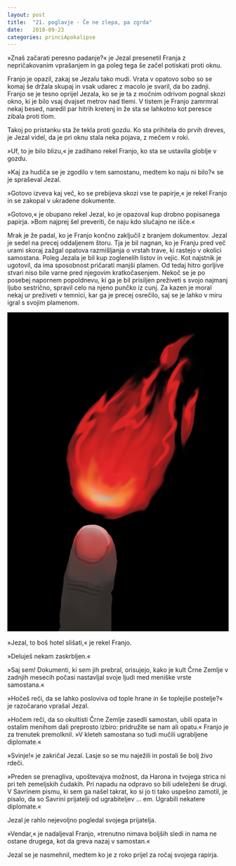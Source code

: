 ```yaml
---
layout: post
title:  "21. poglavje - Če ne zlepa, pa zgrda"
date:   2018-09-23
categories: princiApokalipse
---
```

»Znaš začarati peresno padanje?« je Jezal presenetil Franja z nepričakovanim vprašanjem in ga poleg tega še začel potiskati proti oknu.

Franjo je opazil, zakaj se Jezalu tako mudi. Vrata v opatovo sobo so se komaj še držala skupaj in vsak udarec z macolo je svaril, da bo zadnji. Franjo se je tesno oprijel Jezala, ko se je ta z močnim odrivom pognal skozi okno, ki je bilo vsaj dvajset metrov nad tlemi. V tistem je Franjo zamrmral nekaj besed, naredil par hitrih kretenj in že sta se lahkotno kot peresce zibala proti tlom.

Takoj po pristanku sta že tekla proti gozdu. Ko sta prihitela do prvih dreves, je Jezal videl, da je pri oknu stala neka pojava, z mečem v roki.

»Uf, to je bilo blizu,« je zadihano rekel Franjo, ko sta se ustavila globlje v gozdu.

»Kaj za hudiča se je zgodilo v tem samostanu, medtem ko naju ni bilo?« se je spraševal Jezal.

»Gotovo izveva kaj več, ko se prebijeva skozi vse te papirje,« je rekel Franjo in se zakopal v ukradene dokumente.

»Gotovo,« je obupano rekel Jezal, ko je opazoval kup drobno popisanega papirja. »Bom najprej šel preveriti, če naju kdo slučajno ne išče.«

Mrak je že padal, ko je Franjo končno zaključil z branjem dokumentov. Jezal je sedel na precej oddaljenem štoru. Tja je bil nagnan, ko je Franju pred več urami skoraj zažgal opatova razmišljanja o vrstah trave, ki rastejo v okolici samostana. Poleg Jezala je bil kup zoglenelih listov in vejic. Kot najstnik je ugotovil, da ima sposobnost pričarati manjši plamen. Od tedaj hitro gorljive stvari niso bile varne pred njegovim kratkočasenjem. Nekoč se je po posebej napornem popoldnevu, ki ga je bil prisiljen preživeti s svojo najmanj ljubo sestrično, spravil celo na njeno punčko iz cunj. Za kazen je moral nekaj ur preživeti v temnici, kar ga je precej osrečilo, saj se je lahko v miru igral s svojim plamenom.

![2018-09-23-pa21-če-ne-zlepa-pa-zgrda.jpg](/assets/ilustracije/princiApokalipse/2018-09-23-pa21-če-ne-zlepa-pa-zgrda.jpg)

»Jezal, to boš hotel slišati,« je rekel Franjo.

»Deluješ nekam zaskrbljen.«

»Saj sem! Dokumenti, ki sem jih prebral, orisujejo, kako je kult Črne Zemlje v zadnjih mesecih počasi nastavljal svoje ljudi med meniške vrste samostana.«

»Hočeš reči, da se lahko posloviva od tople hrane in še toplejše postelje?« je razočarano vprašal Jezal.

»Hočem reči, da so okultisti Črne Zemlje zasedli samostan, ubili opata in ostalim menihom dali preprosto izbiro: pridružite se nam ali opatu.« Franjo je za trenutek premolknil. »V kleteh samostana so tudi mučili ugrabljene diplomate.«

»Svinje!« je zakričal Jezal. Lasje so se mu naježili in postali še bolj živo rdeči. 

»Preden se prenagliva, upoštevajva možnost, da Harona in tvojega strica ni pri teh zemeljskih čudakih. Pri napadu na odpravo so bili udeleženi še drugi. V Savrinem pismu, ki sem ga našel takrat, ko si jo ti tako uspešno zamotil, je pisalo, da so Savrini prijatelji od ugrabiteljev … em. Ugrabili nekatere diplomate.«

Jezal je rahlo nejevoljno pogledal svojega prijatelja.

»Vendar,« je nadaljeval Franjo, »trenutno nimava boljših sledi in nama ne ostane drugega, kot da greva nazaj v samostan.«

Jezal se je nasmehnil, medtem ko je z roko prijel za ročaj svojega rapirja.

